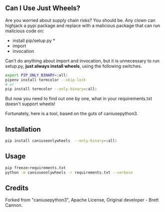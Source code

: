 ## Can I Use Just Wheels?

Are you worried about supply chain risks? You should be. Any clown can highjack a pypi package
and replace with a malicious package that can run malicious code on:
- install pip/setup.py *
- import
- invocation

Can't do anything about import and invocation, but it is unnecessary to run setup.py, **just always
install wheels**, using the following switches.

```bash
export PIP_ONLY_BINARY=:all:
pipenv install termcolor --skip-lock
# or
pip install termcolor --only-binary=:all:
```

But now you need to find out one by one, what in your requirements.txt doesn't support wheels!

Fortunately, here is a tool, based on the guts of caniusepython3.

## Installation
```bash
pip install caniuseonlywheels  --only-binary=:all:
```

## Usage
```bash
pip freeze>requirements.txt
python -m caniuseonlywheels -r requirements.txt --verbose
```

## Credits
Forked from "caniusepython3", Apache License, Original developer - Brett Cannon.
